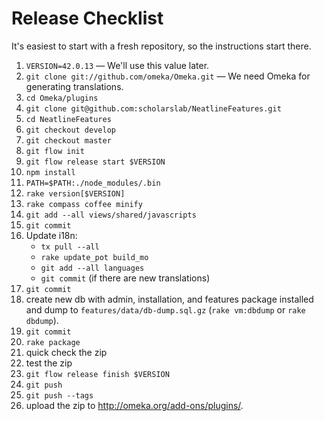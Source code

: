 
# Release Checklist

It's easiest to start with a fresh repository, so the instructions start there.

1. `VERSION=42.0.13` — We'll use this value later.
1. `git clone git://github.com/omeka/Omeka.git` — We need Omeka for generating
  translations.
1. `cd Omeka/plugins`
1. `git clone git@github.com:scholarslab/NeatlineFeatures.git`
1. `cd NeatlineFeatures`
1. `git checkout develop`
1. `git checkout master`
1. `git flow init`
1. `git flow release start $VERSION`
1. `npm install`
1. `PATH=$PATH:./node_modules/.bin`
1. `rake version[$VERSION]`
1. `rake compass coffee minify`
1. `git add --all views/shared/javascripts`
1. `git commit`
1. Update i18n:
   * `tx pull --all`
   * `rake update_pot build_mo`
   * `git add --all languages`
   * `git commit` (if there are new translations)
1. `git commit`
1. create new db with admin, installation, and features package installed and
   dump to `features/data/db-dump.sql.gz` (`rake vm:dbdump` or `rake dbdump`).
1. `git commit`
1. `rake package`
1. quick check the zip
1. test the zip
1. `git flow release finish $VERSION`
1. `git push`
1. `git push --tags`
1. upload the zip to http://omeka.org/add-ons/plugins/.

